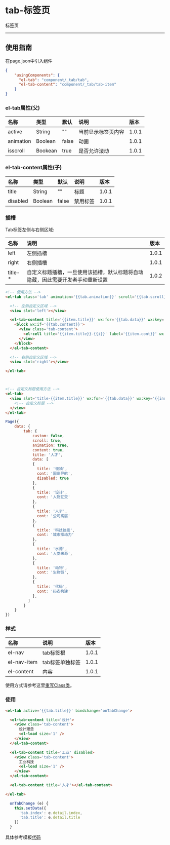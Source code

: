# tab-标签页

标签页

---

## 使用指南

在page.json中引入组件

```json
{
    "usingComponents": {
      "el-tab": "component/_tab/tab",
      "el-tab-content": "component/_tab/tab-item"
    }
}
```

### el-tab属性\(父\)

| 名称 | 类型 | 默认 | 说明 | 版本 |
| :--- | :--- | :--- | :--- | :--- |
| active | String | "" | 当前显示标签页内容 | 1.0.1 |
| animation | Boolean | false | 动画 | 1.0.1 |
| isscroll | Bookean | true | 是否允许滚动 | 1.0.1 |

### el-tab-content属性\(子\)

| 名称 | 类型 | 默认 | 说明 | 版本 |
| :--- | :--- | :--- | :--- | :--- |
| title | String | "" | 标题 | 1.0.1 |
| disabled | Boolean | false | 禁用标签 | 1.0.1 |

### 插槽

Tab标签左侧与右侧区域:

| 名称 | 说明 | 版本 |
| :--- | :--- | :--- |
| left | 左侧插槽 | 1.0.1 |
| right | 右侧插槽 | 1.0.1 |
| title-\* | 自定义标题插槽，一旦使用该插槽，默认标题将自动隐藏，因此需要开发者手动重新设置 | 1.0.2 |

```html
<!-- 使用方法 -->
<el-tab class='tab' animation='{{tab.animation}}' scroll='{{tab.scroll}}' active='{{tab.title}}' bindchange='onTabChange'>

  <!-- 左侧自定义区域 -->
  <view slot='left'></view>

  <el-tab-content title='{{item.title}}' wx:for='{{tab.data}}' wx:key='{{index}}' disabled='{{item.disabled}}'>
    <block wx:if='{{tab.content}}'>
      <view class='tab-content'>
        <el-cell title='{{item.title}}-{{i}}' label='{{item.cont}}' wx:for='{{10}}' wx:for-item='i' wx:key='{{i}}' islink></el-cell>
      </view>
    </block>
  </el-tab-content>

  <!-- 右侧自定义区域 -->
  <view slot='right'></view>

</el-tab>



<!-- 自定义标题使用方法 -->
<el-tab>
  <view slot='title-{{item.title}}' wx:for='{{tab.data}}' wx:key='{{index}}'>
    <!-- 自定义标题 -->
  </view>
</el-tab>
```

```js
Page({
    data: {
        tab: {
            custom: false,
            scroll: true,
            animation: true,
            content: true,
            title: '人才',
            data: [
            {
              title: '领袖',
              cont: '国家导航',
              disabled: true
            },
            {
              title: '设计',
              cont: '人物互交'
            },
            {
              title: '人才',
              cont: '公司高层'
            },
            {
              title: '科技技能',
              cont: '城市推动力'
            },
            {
              title: '水源',
              cont: '人类来源',
            },
            {
              title: '动物',
              cont: '生物链',
            },
            {
              title: '代码',
              cont: '码农构建'
            },
          ]
        }
    }
})
```

### 样式

| 名称 | 说明 | 版本 |
| :--- | :--- | :--- |
| el-nav | tab标签根 | 1.0.1 |
| el-nav-item | tab标签单独标签 | 1.0.1 |
| el-content | 内容 | 1.0.1 |

使用方式请参考这里[重写Class类](/zhong-xie-class-lei.md)。

### 使用

```html
<el-tab active='{{tab.title}}' bindchange='onTabChange'>

  <el-tab-content title='设计'>
    <view class='tab-content'>
      设计理念
      <el-load size='1' />
    </view>
  </el-tab-content>

  <el-tab-content title='工业' disabled>
    <view class='tab-content'>
      工业科技
      <el-load size='1' />
    </view>
  </el-tab-content>

  <el-tab-content title='人才'></el-tab-content>

</el-tab>
```

```js
  onTabChange (e) {
    this.setData({
      'tab.index': e.detail.index,
      'tab.title': e.detail.title
    })
  }
```

具体参考模板[代码](https://github.com/cabbagelol/wxapp-el-ui/tree/master/component/_tab)


